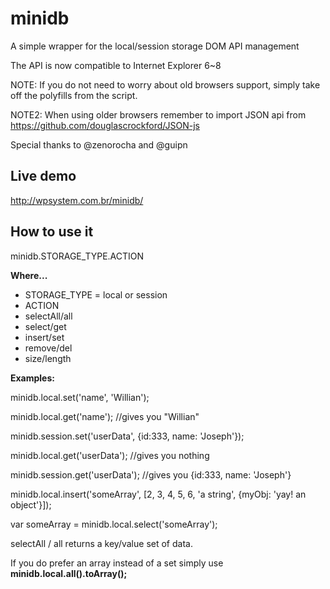 minidb
======

A simple wrapper for the local/session storage DOM API management

The API is now compatible to Internet Explorer 6~8

NOTE: If you do not need to worry about old browsers support, simply take off the polyfills from the script.

NOTE2: When using older browsers remember to import JSON api from https://github.com/douglascrockford/JSON-js

Special thanks to @zenorocha and @guipn

Live demo
--------------------------
http://wpsystem.com.br/minidb/

How to use it
------------------------------

minidb.STORAGE_TYPE.ACTION

**Where...**

* STORAGE_TYPE = local or session
* ACTION
 * selectAll/all
 * select/get
 * insert/set
 * remove/del
 * size/length

**Examples:**

minidb.local.set('name', 'Willian');

minidb.local.get('name'); //gives you "Willian"

minidb.session.set('userData', {id:333, name: 'Joseph'});

minidb.local.get('userData'); //gives you nothing

minidb.session.get('userData'); //gives you {id:333, name: 'Joseph'}

minidb.local.insert('someArray', [2, 3, 4, 5, 6, 'a string', {myObj: 'yay! an object'}]);

var someArray = minidb.local.select('someArray');

selectAll / all returns a key/value set of data.

If you do prefer an array instead of a set simply use **minidb.local.all().toArray();**
